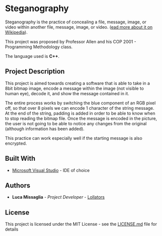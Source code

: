 # Steganography

Steganography is the practice of concealing a file, message, image, or video within another file, message, image, or video. ([ead more about it on Wikipedia](https://en.wikipedia.org/wiki/Steganography)).

This project was proposed by Professor Allen and his COP 2001 - Programming Methodology class.

The language used is **C++**.

## Project Description

This project is aimed towards creating a software that is able to take in a 8bit bitmap image, encode a message within the image (not visible to human eye), decode it, and show the message contained in it.


The entire process works by switching the blue component of an RGB pixel off, so that over 8 pixels we can encode 1 character of the string message. At the end of the string, padding is added in order to be able to know when to stop reading the bitmap file. Once the message is encoded in the picture, the user is not going to be able to notice any changes from the original (although information has been added).

This practice can work especially well if the starting message is also encrypted.

## Built With

* [Microsoft Visual Studio](https://visualstudio.microsoft.com/) - IDE of choice

## Authors

* **Luca Missaglia** - *Project Developer* - [Lollators](https://github.com/Lollators)

## License

This project is licensed under the MIT License - see the [LICENSE.md](LICENSE.md) file for details
